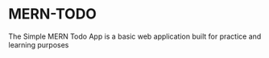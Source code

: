 # MERN-TODO
The Simple MERN Todo App is a basic web application built for practice and learning purposes
